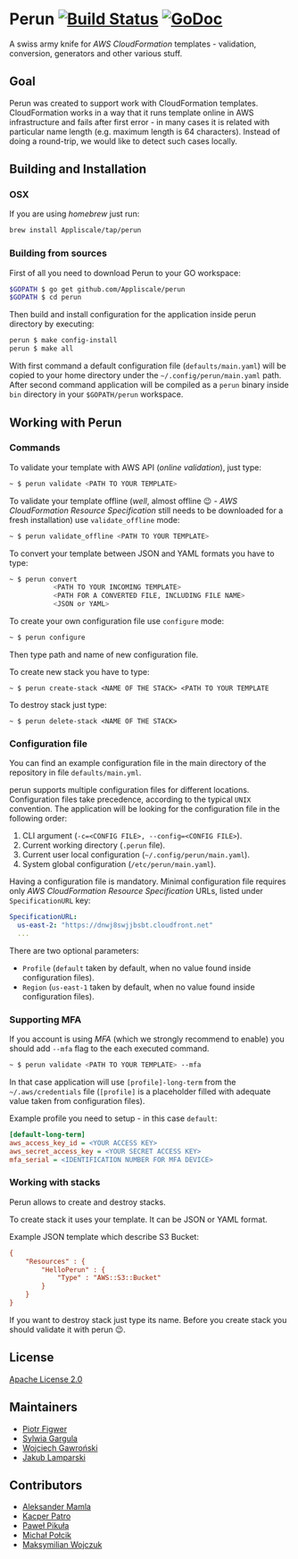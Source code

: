 # Perun [![Build Status](https://travis-ci.org/Appliscale/perun.svg?branch=master)](https://travis-ci.org/Appliscale/perun) [![GoDoc](https://godoc.org/github.com/Appliscale/perun?status.svg)](https://godoc.org/github.com/Appliscale/perun)

A swiss army knife for *AWS CloudFormation* templates - validation, conversion, generators and other various stuff.

## Goal

Perun was created to support work with CloudFormation templates. CloudFormation works in a way that it runs template online in AWS infrastructure and fails after first error - in many cases it is related with particular name length (e.g. maximum length is 64 characters). Instead of doing a round-trip, we would like to detect such cases locally.

## Building and Installation

### OSX

If you are using *homebrew* just run:

```bash
brew install Appliscale/tap/perun
```

### Building from sources

First of all you need to download Perun to your GO workspace:

```bash
$GOPATH $ go get github.com/Appliscale/perun
$GOPATH $ cd perun
```

Then build and install configuration for the application inside perun directory by executing:

```bash
perun $ make config-install
perun $ make all
```

With first command a default configuration file (`defaults/main.yaml`) will be copied to your home directory under the `~/.config/perun/main.yaml` path. After second command application will be compiled as a `perun` binary inside `bin` directory in your `$GOPATH/perun` workspace.

## Working with Perun

### Commands

To validate your template with AWS API (*online validation*), just type:

```bash
~ $ perun validate <PATH TO YOUR TEMPLATE>
```

To validate your template offline (*well*, almost offline :wink: - *AWS CloudFormation Resource Specification* still needs to be downloaded for a fresh installation) use `validate_offline` mode:

```bash
~ $ perun validate_offline <PATH TO YOUR TEMPLATE>
```

To convert your template between JSON and YAML formats you have to type:

```bash
~ $ perun convert
           <PATH TO YOUR INCOMING TEMPLATE>
           <PATH FOR A CONVERTED FILE, INCLUDING FILE NAME>
           <JSON or YAML>
```
To create your own configuration file use `configure` mode:

```bash
~ $ perun configure
```
Then type path and name of new configuration file.

To create new stack you have to type:

``~ $ perun create-stack <NAME OF THE STACK> <PATH TO YOUR TEMPLATE
``

To destroy stack just type:

``~ $ perun delete-stack <NAME OF THE STACK>
``

### Configuration file

You can find an example configuration file in the main directory of the repository in file `defaults/main.yml`.

perun supports multiple configuration files for different locations. Configuration files take precedence, according to the typical `UNIX` convention. The application will be looking for the configuration file in the following order:

1. CLI argument (`-c=<CONFIG FILE>, --config=<CONFIG FILE>`).
2. Current working directory (`.perun` file).
3. Current user local configuration (`~/.config/perun/main.yaml`).
4. System global configuration (`/etc/perun/main.yaml`).

Having a configuration file is mandatory. Minimal configuration file requires only *AWS CloudFormation Resource Specification* URLs, listed under `SpecificationURL` key:

```yaml
SpecificationURL:
  us-east-2: "https://dnwj8swjjbsbt.cloudfront.net"
  ...
```

There are two optional parameters:

* `Profile` (`default` taken by default, when no value found inside configuration files).
* `Region` (`us-east-1` taken by default, when no value found inside configuration files).

### Supporting  MFA

If you account is using *MFA* (which we strongly recommend to enable) you should add `--mfa` flag to the each executed command.

```bash
~ $ perun validate <PATH TO YOUR TEMPLATE> --mfa
```

In that case application will use `[profile]-long-term` from the `~/.aws/credentials` file (`[profile]` is a placeholder filled with adequate value taken from configuration files).

Example profile you need to setup - in this case `default`:

```ini
[default-long-term]
aws_access_key_id = <YOUR ACCESS KEY>
aws_secret_access_key = <YOUR SECRET ACCESS KEY>
mfa_serial = <IDENTIFICATION NUMBER FOR MFA DEVICE>
```

### Working with stacks

Perun allows to create and destroy stacks.

To create stack it uses your template. It can be JSON or YAML format.

Example JSON template which describe S3 Bucket:

```ini
{
    "Resources" : {
        "HelloPerun" : {
            "Type" : "AWS::S3::Bucket"
        }
    }
}
```

If you want to destroy stack just type its name.
Before you create stack you should validate it with perun :wink:.

## License

[Apache License 2.0](LICENSE)

## Maintainers

- [Piotr Figwer](https://github.com/pfigwer)
- [Sylwia Gargula](https://github.com/SylwiaGargula)
- [Wojciech Gawroński](https://github.com/afronski)
- [Jakub Lamparski](https://github.com/jlampar)

## Contributors

- [Aleksander Mamla](https://github.com/amamla)
- [Kacper Patro](https://github.com/morfeush22)
- [Paweł Pikuła](https://github.com/ppikula)
- [Michał Połcik](https://github.com/mwpolcik)
- [Maksymilian Wojczuk](https://github.com/maxiwoj)
